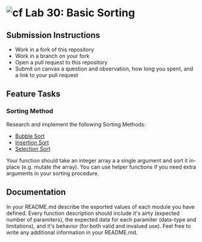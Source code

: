 ![cf](https://i.imgur.com/7v5ASc8.png) Lab 30: Basic Sorting
======

## Submission Instructions
* Work in a fork of this repository
* Work in a branch on your fork
* Open a pull request to this repository
* Submit on canvas a question and observation, how long you spent, and a link to your pull request

## Feature Tasks  
### Sorting Method
Research and implement the following Sorting Methods:
* [Bubble Sort](https://en.wikipedia.org/wiki/Bubble_sort)
* [Insertion Sort](https://en.wikipedia.org/wiki/Insertion_sort)
* [Selection Sort](https://en.wikipedia.org/wiki/Selection_sort)

Your function should take an integer array a a single argument and sort it in-place (e.g. mutate the array). You can use helper functions if you need extra arguments in your sorting procedure.

## Documentation
In your README.md describe the exported values of each module you have defined. Every function description should include it's airty (expected number of paramiters), the expected data for each paramiter (data-type and limitations), and it's behavior (for both valid and invalued use). Feel free to write any additional information in your README.md.
  